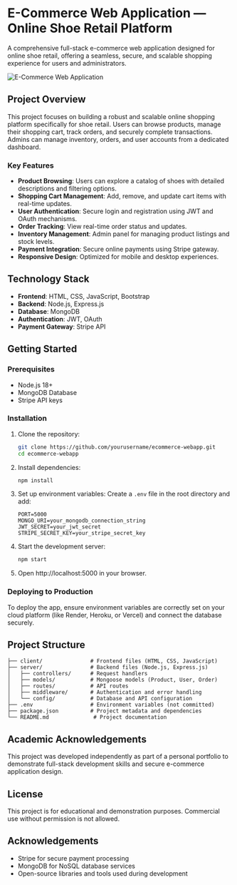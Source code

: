 
# E-Commerce Web Application — Online Shoe Retail Platform

A comprehensive full-stack e-commerce web application designed for online shoe retail, offering a seamless, secure, and scalable shopping experience for users and administrators.

![E-Commerce Web Application](A_flat-design_digital_illustration_showcases_a_ban.png)

## Project Overview

This project focuses on building a robust and scalable online shopping platform specifically for shoe retail. Users can browse products, manage their shopping cart, track orders, and securely complete transactions. Admins can manage inventory, orders, and user accounts from a dedicated dashboard.

### Key Features

- **Product Browsing**: Users can explore a catalog of shoes with detailed descriptions and filtering options.
- **Shopping Cart Management**: Add, remove, and update cart items with real-time updates.
- **User Authentication**: Secure login and registration using JWT and OAuth mechanisms.
- **Order Tracking**: View real-time order status and updates.
- **Inventory Management**: Admin panel for managing product listings and stock levels.
- **Payment Integration**: Secure online payments using Stripe gateway.
- **Responsive Design**: Optimized for mobile and desktop experiences.

## Technology Stack

- **Frontend**: HTML, CSS, JavaScript, Bootstrap
- **Backend**: Node.js, Express.js
- **Database**: MongoDB
- **Authentication**: JWT, OAuth
- **Payment Gateway**: Stripe API

## Getting Started

### Prerequisites

- Node.js 18+ 
- MongoDB Database
- Stripe API keys

### Installation

1. Clone the repository:
   ```bash
   git clone https://github.com/yourusername/ecommerce-webapp.git
   cd ecommerce-webapp
   ```

2. Install dependencies:
   ```bash
   npm install
   ```

3. Set up environment variables:
   Create a `.env` file in the root directory and add:
   ```env
   PORT=5000
   MONGO_URI=your_mongodb_connection_string
   JWT_SECRET=your_jwt_secret
   STRIPE_SECRET_KEY=your_stripe_secret_key
   ```

4. Start the development server:
   ```bash
   npm start
   ```

5. Open http://localhost:5000 in your browser.

### Deploying to Production

To deploy the app, ensure environment variables are correctly set on your cloud platform (like Render, Heroku, or Vercel) and connect the database securely.

## Project Structure

```
├── client/               # Frontend files (HTML, CSS, JavaScript)
├── server/               # Backend files (Node.js, Express.js)
│   ├── controllers/      # Request handlers
│   ├── models/           # Mongoose models (Product, User, Order)
│   ├── routes/           # API routes
│   ├── middleware/       # Authentication and error handling
│   └── config/           # Database and API configuration
├── .env                  # Environment variables (not committed)
├── package.json          # Project metadata and dependencies
└── README.md              # Project documentation
```

## Academic Acknowledgements

This project was developed independently as part of a personal portfolio to demonstrate full-stack development skills and secure e-commerce application design.

## License

This project is for educational and demonstration purposes. Commercial use without permission is not allowed.

## Acknowledgements

- Stripe for secure payment processing
- MongoDB for NoSQL database services
- Open-source libraries and tools used during development
